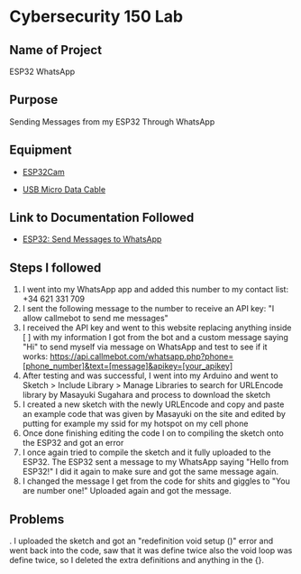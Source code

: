 # Cybersecurity 150 Lab

## Name of Project
ESP32 WhatsApp

## Purpose
Sending Messages from my ESP32 Through WhatsApp

## Equipment
* [ESP32Cam](https://www.amazon.com/Aideepen-ESP32-CAM-Bluetooth-ESP32-CAM-MB-Arduino/dp/B08P2578LV/ref=sr_1_3?crid=4FY0ECFW0ZX7&keywords=ESP32+Cam&qid=1678902050&sprefix=esp32+cam%2Caps%2C240&sr=8-3)

* [USB Micro Data Cable](https://www.amazon.com/AmazonBasics-Male-Micro-Cable-Black/dp/B0711PVX6Z/ref=sr_1_1_sspa?keywords=micro+usb+data+cable&qid=1678902214&sprefix=Micro+USB+data+%2Caps%2C89&sr=8-1-spons&psc=1&spLa=ZW5jcnlwdGVkUXVhbGlmaWVyPUFaU0NaUVZHU1RFUlAmZW5jcnlwdGVkSWQ9QTA3NTA4MDVFVERCS01HVlgxM1YmZW5jcnlwdGVkQWRJZD1BMDE4NTE1NTIwWUdONkdWSzU1M1Amd2lkZ2V0TmFtZT1zcF9hdGYmYWN0aW9uPWNsaWNrUmVkaXJlY3QmZG9Ob3RMb2dDbGljaz10cnVl)

## Link to Documentation Followed
- [ESP32: Send Messages to WhatsApp](https://randomnerdtutorials.com/esp32-send-messages-whatsapp/)

## Steps I followed
1. I went into my WhatsApp app and added this number to my contact list: +34 621 331 709
2. I sent the following message to the number to receive an API key: "I allow callmebot to send me messages"
3. I received the API key and went to this website replacing anything inside [ ] with my information I got from the bot and a custom message saying "Hi" to send myself via message on WhatsApp and test to see if it works: https://api.callmebot.com/whatsapp.php?phone=[phone_number]&text=[message]&apikey=[your_apikey]
4. After testing and was successful, I went into my Arduino and went to Sketch > Include Library > Manage Libraries to search for URLEncode library by Masayuki Sugahara and process to download the sketch
5. I created a new sketch with the newly URLEncode and copy and paste an example code that was given by Masayuki on the site and edited by putting for example my ssid for my hotspot on my cell phone
6. Once done finishing editing the code I on to compiling the sketch onto the ESP32 and got an error
7. I once again tried to compile the sketch and it fully uploaded to the ESP32. The ESP32 sent a message to my WhatsApp saying "Hello from ESP32!" I did it again to make sure and got the same message again.
8. I changed the message I get from the code for shits and giggles to "You are number one!" Uploaded again and got the message.
 

## Problems
.  I uploaded the sketch and got an "redefinition void setup ()" error and went back into the code, saw that it was define twice also the void loop was define twice, so I deleted the extra definitions and anything in the {}.

